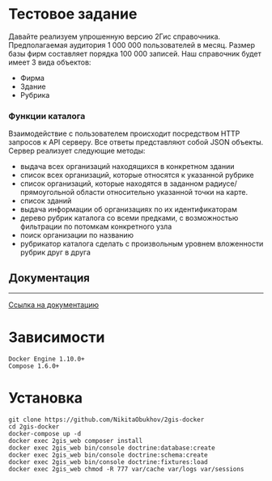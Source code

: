 # Тестовое задание

Давайте реализуем упрошенную версию 2Гис справочника. Предполагаемая аудитория 1 000 000 пользователей в месяц. Размер базы фирм составляет порядка 100 000 записей.
Наш справочник будет имеет 3 вида объектов:
* Фирма
* Здание
* Рубрика

### Функции каталога
Взаимодействие с пользователем происходит посредством HTTP запросов к API серверу. Все ответы представляют собой JSON объекты.
Сервер реализует следующие методы:
* выдача всех организаций находящихся в конкретном здании
* список всех организаций, которые относятся к указанной рубрике
* список организаций, которые находятся в заданном радиусе/прямоугольной области относительно указанной точки на карте.
* список зданий
* выдача информации об организациях по их идентификаторам
* дерево рубрик каталога со всеми предками, с возможностью фильтрации по потомкам конкретного узла
* поиск организации по названию
* рубрикатор каталога сделать с произвольным уровнем вложенности рубрик друг в друга

## Документация
-------------

[Ссылка на документацию](http://85.143.210.108:667/api/v1/doc)

# Зависимости

    Docker Engine 1.10.0+
    Compose 1.6.0+

# Установка

    git clone https://github.com/NikitaObukhov/2gis-docker
    cd 2gis-docker
    docker-compose up -d
    docker exec 2gis_web composer install
    docker exec 2gis_web bin/console doctrine:database:create
    docker exec 2gis_web bin/console doctrine:schema:create
    docker exec 2gis_web bin/console doctrine:fixtures:load
    docker exec 2gis_web chmod -R 777 var/cache var/logs var/sessions

